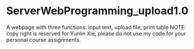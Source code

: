 # ServerWebProgramming_upload1.0
A webpage with three functions: input text, upload file, print table
NOTE: copy right is reserved for Yunlin Xie, please do not use my code for your personal course assignments.

